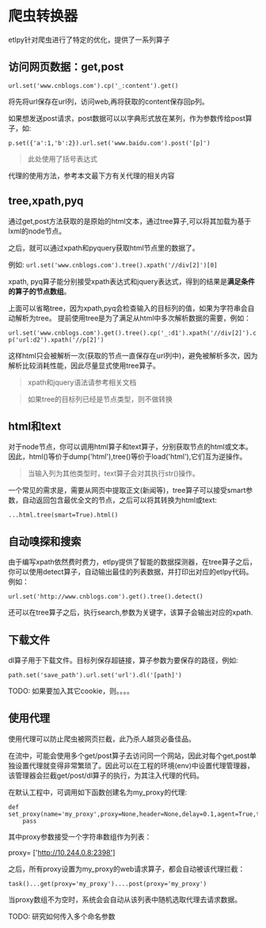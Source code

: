 # 爬虫转换器

etlpy针对爬虫进行了特定的优化，提供了一系列算子

## 访问网页数据：get,post

`url.set('www.cnblogs.com').cp('_:content').get()`

将先将url保存在url列，访问web,再将获取的content保存回p列。

如果想发送post请求，post数据可以以字典形式放在某列，作为参数传给post算子，如:

`p.set({'a':1,'b':2}).url.set('www.baidu.com').post('[p]')`

> 此处使用了括号表达式

代理的使用方法，参考本文最下方有关代理的相关内容


## tree,xpath,pyq

通过get,post方法获取的是原始的html文本，通过tree算子,可以将其加载为基于lxml的node节点。

之后，就可以通过xpath和pyquery获取html节点里的数据了。

例如: `url.set('www.cnblogs.com').tree().xpath('//div[2]')[0]`

xpath, pyq算子能分别接受xpath表达式和jquery表达式，得到的结果是**满足条件的算子的节点数组**。

上面可以省略tree，因为xpath,pyq会检查输入的目标列的值，如果为字符串会自动解析为tree。 提前使用tree是为了满足从html中多次解析数据的需要，例如：

`url.set('www.cnblogs.com').get().tree().cp('_:d1').xpath('//div[2]').cp('url:d2').xpath('//p[2]')`

这样html只会被解析一次(获取的节点一直保存在url列中)，避免被解析多次，因为解析比较消耗性能，因此尽量显式使用tree算子。


> xpath和jquery语法请参考相关文档

> 如果tree的目标列已经是节点类型，则不做转换


## html和text

对于node节点，你可以调用html算子和text算子，分别获取节点的html或文本。因此，html()等价于dump('html'),tree()等价于load('html'),它们互为逆操作。

> 当输入列为其他类型时，text算子会对其执行str()操作。

一个常见的需求是，需要从网页中提取正文(新闻等)，tree算子可以接受smart参数，自动返回包含最优全文的节点，之后可以将其转换为html或text:

`...html.tree(smart=True).html()`



## 自动嗅探和搜索

由于编写xpath依然费时费力，etlpy提供了智能的数据探测器，在tree算子之后，你可以使用detect算子，自动输出最佳的列表数据，并打印出对应的etlpy代码。例如：

`url.set('http://www.cnblogs.com').get().tree().detect()`


还可以在tree算子之后，执行search,参数为关键字，该算子会输出对应的xpath.


## 下载文件

dl算子用于下载文件。目标列保存超链接，算子参数为要保存的路径，例如:

`path.set('save_path').url.set('url').dl('[path]')`

TODO: 如果要加入其它cookie，则。。。。



## 使用代理

使用代理可以防止爬虫被网页拦截，此乃杀人越货必备佳品。

在流中，可能会使用多个get/post算子去访问同一个网站，因此对每个get,post单独设置代理就变得非常繁琐了。因此可以在工程的环境(env)中设置代理管理器，该管理器会拦截get/post/dl算子的执行，为其注入代理的代码。

在默认工程中，可调用如下函数创建名为my_proxy的代理:

```
def set_proxy(name='my_proxy',proxy=None,header=None,delay=0.1,agent=True,timeout=20,allow_local=True):
    pass
```
其中proxy参数接受一个字符串数组作为列表：

proxy= ['http://10.244.0.8:2398']

之后，所有proxy设置为my_proxy的web请求算子，都会自动被该代理拦截：

`task()...get(proxy='my_proxy')....post(proxy='my_proxy')`

当proxy数组不为空时，系统会会自动从该列表中随机选取代理去请求数据。

TODO: 研究如何传入多个命名参数

